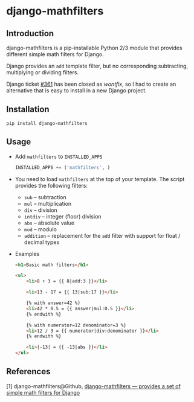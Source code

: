 # django-mathfilters

## Introduction

django-mathfilters is a pip-installable Python 2/3 module that provides different simple math filters for Django.

Django provides an `add` template filter, but no corresponding subtracting, multiplying or dividing filters.

Django ticket [#361](https://code.djangoproject.com/ticket/361) has been closed as *wontfix*, so I had to create an alternative that is easy to install in a new Django project.

## Installation

```shell
pip install django-mathfilters
```

## Usage

* Add ``mathfilters`` to ``INSTALLED_APPS``

  ```python
  INSTALLED_APPS += ('mathfilters', )
  ```

* You need to load `mathfilters` at the top of your template. The script provides the following filters:

  - `sub` – subtraction
  - `mul` – multiplication
  - `div` – division
  - `intdiv` – integer (floor) division
  - `abs` – absolute value
  - `mod` – modulo
  - `addition` – replacement for the `add` filter with support for float / decimal types

* Examples

  ```html
  <h1>Basic math filters</h1>

  <ul>
      <li>8 + 3 = {{ 8|add:3 }}</li>

      <li>13 - 17 = {{ 13|sub:17 }}</li>

      {% with answer=42 %}
      <li>42 * 0.5 = {{ answer|mul:0.5 }}</li>
      {% endwith %}

      {% with numerator=12 denominator=3 %}
      <li>12 / 3 = {{ numerator|div:denominator }}</li>
      {% endwith %}

      <li>|-13| = {{ -13|abs }}</li>
  </ul>
  ```


## References

[1] django-mathfilters@Github, [django-mathfilters — provides a set of simple math filters for Django](https://github.com/dbrgn/django-mathfilters)